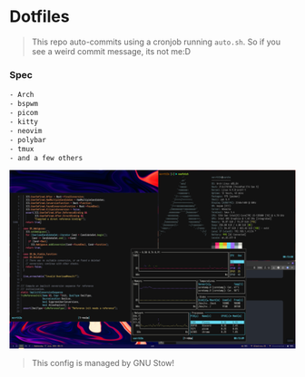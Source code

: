 # Dotfiles

> This repo auto-commits using a cronjob running `auto.sh`. So if you see a weird commit message, its not me:D

### Spec

    - Arch
    - bspwm
    - picom
    - kitty
    - neovim
    - polybar
    - tmux
    - and a few others

![a picture of my config](./assets/config.png)

> This config is managed by GNU Stow!
